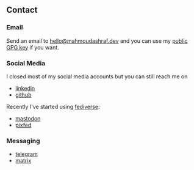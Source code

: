 ## Contact

### Email

Send an email to [hello@mahmoudashraf.dev](mailto:hello@mahmoudashraf.dev)
and you can use my [public GPG key](./gpg-key.html) if you want.

### Social Media

I closed most of my social media accounts but you can still reach me on

- [linkedin](linkedin.com/in/22mahmoud)
- [github](github.com/22mahmoud/)

Recently I've started using [fediverse](https://en.wikipedia.org/wiki/Fediverse):

- [mastodon](https://fosstodon.org/web/accounts/247603)
- [pixfed](https://pixfed.com/mahmoud22)

### Messaging

- [telegram](https://t.me/mahmoudashraf22)
- [matrix](https://matrix.to/#/@22mahmoud:matrix.org)
